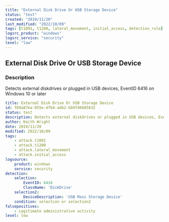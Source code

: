```yaml
---
title: "External Disk Drive Or USB Storage Device"
status: "test"
created: "2019/11/20"
last_modified: "2022/10/09"
tags: [t1091, t1200, lateral_movement, initial_access, detection_rule]
logsrc_product: "windows"
logsrc_service: "security"
level: "low"
---
```


## External Disk Drive Or USB Storage Device

### Description

Detects external diskdrives or plugged in USB devices, EventID 6416 on Windows 10 or later

```yml
title: External Disk Drive Or USB Storage Device
id: f69a87ea-955e-4fb4-adb2-bb9fd6685632
status: test
description: Detects external diskdrives or plugged in USB devices, EventID 6416 on Windows 10 or later
author: Keith Wright
date: 2019/11/20
modified: 2022/10/09
tags:
    - attack.t1091
    - attack.t1200
    - attack.lateral_movement
    - attack.initial_access
logsource:
    product: windows
    service: security
detection:
    selection:
        EventID: 6416
        ClassName: 'DiskDrive'
    selection2:
        DeviceDescription: 'USB Mass Storage Device'
    condition: selection or selection2
falsepositives:
    - Legitimate administrative activity
level: low

```
